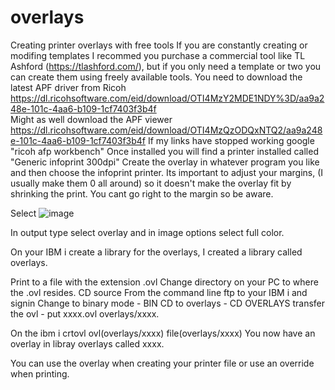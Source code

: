 # overlays
Creating printer overlays with free tools
If you are constantly creating or modifing templates I recommed you purchase a commercial tool like TL Ashford (https://tlashford.com/), but if you only need a template or two you can create them using freely available tools.
You need to download the latest APF driver from Ricoh https://dl.ricohsoftware.com/eid/download/OTI4MzY2MDE1NDY%3D/aa9a248e-101c-4aa6-b109-1cf7403f3b4f  
Might as well download the APF viewer https://dl.ricohsoftware.com/eid/download/OTI4MzQzODQxNTQ2/aa9a248e-101c-4aa6-b109-1cf7403f3b4f
If my links have stopped working google "ricoh afp workbench"
Once installed you will find a printer installed called "Generic infoprint 300dpi"
Create the overlay in whatever program you like and then choose the infoprint printer.
Its important to adjust your margins, (I usually make them 0 all around) so it doesn't make the overlay fit by shrinking the print. You cant go right to the margin so be aware.

Select ![image](https://github.com/user-attachments/assets/71bd1af6-984f-4307-a893-98e278ffd90a)

In output type select overlay and in image options select full color.

On your IBM i create a library for the overlays, I created a library called overlays. 

Print to a file with the extension .ovl
Change directory on your PC to where the .ovl resides. CD source
From the command line ftp to your IBM i and signin 
Change to binary mode - BIN
CD to overlays - CD OVERLAYS
transfer the ovl - put xxxx.ovl overlays/xxxx.

On the ibm i crtovl ovl(overlays/xxxx) file(overlays/xxxx)
You now have an overlay in libray overlays called xxxx.

You can use the overlay when creating your printer file or use an override when printing.
